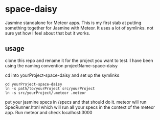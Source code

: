 space-daisy
===========

Jasmine standalone for Meteor apps. 
This is my first stab at putting something together for Jasmine with Meteor.
It uses a lot of symlinks. not sure yet how I feel about that but it works.

usage
-----

clone this repo and rename it for the project you want to test.
I have been using the naming convention projectName-space-daisy

cd into yourProject-space-daisy and set up the symlinks

    cd yourProject-space-daisy
    ln -s path/to/yourProject src/yourProject
    ln -s src/yourProject/.meteor .meteor

put your jasmine specs in /specs and that should do it.
meteor will run SpecRunner.html which will run all your specs in the
context of the meteor app. Run meteor and check localhost:3000

